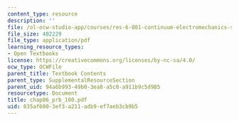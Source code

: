 ```yaml
---
content_type: resource
description: ''
file: /ol-ocw-studio-app/courses/res-6-001-continuum-electromechanics-spring-2009/835af6003ef3a211adb9ef7aeb3cb9b5_chap06_prb_100.pdf
file_size: 402229
file_type: application/pdf
learning_resource_types:
- Open Textbooks
license: https://creativecommons.org/licenses/by-nc-sa/4.0/
ocw_type: OCWFile
parent_title: Textbook Contents
parent_type: SupplementalResourceSection
parent_uid: 94a6b993-49b0-3ea8-a5c0-a911b9c5d985
resourcetype: Document
title: chap06_prb_100.pdf
uid: 835af600-3ef3-a211-adb9-ef7aeb3cb9b5
---
```

